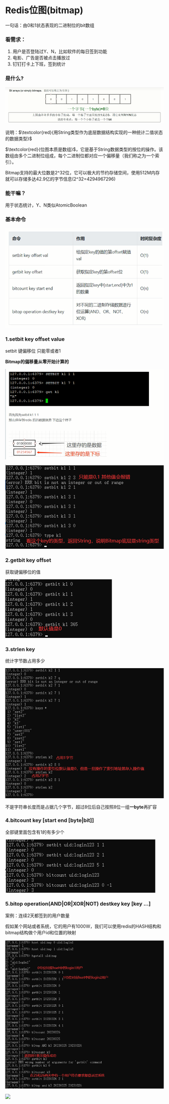 # Redis位图(bitmap)

一句话：由0和1状态表现的二进制位的bit数组

### 看需求：

1. 用户是否登陆过Y、N，比如软件的每日签到功能
2. 电影、广告是否被点击播放过
3. 钉钉打卡上下班，签到统计

### 是什么?

![](images/60.zset-bitarrays.jpg)

说明：$\textcolor{red}{用String类型作为底层数据结构实现的一种统计二值状态的数据类型}$

$\textcolor{red}{位图本质是数组}$，它是基于String数据类型的按位的操作。该数组由多个二进制位组成，每个二进制位都对应一个偏移量（我们称之为一个索引）。

Bitmap支持的最大位数是2^32位，它可以极大的节约存储空间，使用512M内存就可以存储多达42.9亿的字节信息(2^32=4294967296)

### 能干嘛？

用于状态统计，Y、N类似AtomicBoolean

### 基本命令

![](images/61.bitmap基本命令.jpg)

### 1.setbit key offset value

setbit 键偏移位 只能零或者1

**Bitmap的偏移量从零开始计算的**

![](images/62.Bitmap-setbit示意图.jpg)



![](images/63.Bitmap-setbit.jpg)

### 2.getbit key offset

获取键偏移位的值

![](images/64.Bitmap-getbit.jpg)

### 3.strlen key

统计字节数占用多少

![](images/65.Bitmap-strlen.jpg)

不是字符串长度而是占据几个字节，超过8位后自己按照8位一组**一byte**再扩容

### 4.bitcount key [start end [byte|bit]] 

全部键里面包含有1的有多少个

![](images/66.Bitmap-bitcount.jpg)

### 5.bitop operation(AND|OR|XOR|NOT) destkey key [key ...]

案例：连续2天都签到的用户数量

假如某个网站或者系统，它的用户有1000W，我们可以使用redis的HASH结构和bitmap结构做个用户id和位置的映射

![](images/67.Bitmap-bitop1.jpg)

![](images/67.Bitmap-bitop2.jpg)

